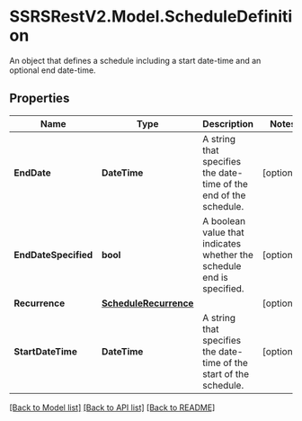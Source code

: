 # SSRSRestV2.Model.ScheduleDefinition
An object that defines a schedule including a start date-time and an optional end date-time.

## Properties

Name | Type | Description | Notes
------------ | ------------- | ------------- | -------------
**EndDate** | **DateTime** | A string that specifies the date-time of the end of the schedule. | [optional] 
**EndDateSpecified** | **bool** | A boolean value that indicates whether the schedule end is specified. | [optional] 
**Recurrence** | [**ScheduleRecurrence**](ScheduleRecurrence.md) |  | [optional] 
**StartDateTime** | **DateTime** | A string that specifies the date-time of the start of the schedule. | [optional] 

[[Back to Model list]](../../README.md#documentation-for-models) [[Back to API list]](../../README.md#documentation-for-api-endpoints) [[Back to README]](../../README.md)

